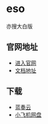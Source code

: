 # eso

亦搜大白版

## 官网地址

- [进入官网](https://yangyxd.github.io/eso_doc/website)
- [文档地址](https://yangyxd.github.io/eso_doc/website/wiki)

## 下载

- [蓝奏云](https://pc.woozooo.com)
- [小飞机网盘](https://www.feijipan.com/)


